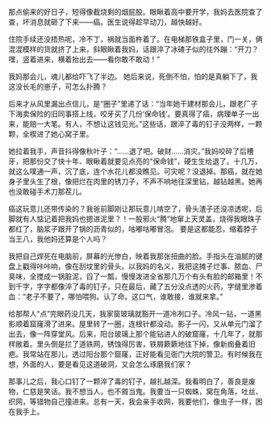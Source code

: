 那点偷来的好日子，短得像截烧剩的烟屁股。眼瞅着高中要开学，我妈去医院查了查，坏消息就砸了下来——癌。医生说得趁早动刀，越快越好。

住院手续还没捂热呢，冷不丁，祸就当面杵着了。在电梯那铁盒子里，门一关，俩混混模样的货就挤了上来，斜眼瞅着我妈，话跟淬了冰碴子似的往外蹦：“开刀？嘿，竖着进来，横着抬出去——看你敢不敢动！” 

我妈那会儿，魂儿都给吓飞了半边。 她后来说，死倒不怕，怕的是真躺下了，我这没长毛的崽子，可怎么扑腾？

后来才从风里漏出点信儿，是“圈子”里递了话：“当年她干建材那会儿，跟老厂子下海卖保险的旧同事搭上线，咬牙买了几份‘保命钱’。要真得了癌，病理单子一出来，能赔一大笔。有人，不想让这钱见光。”这些话，跟淬了毒的钉子没两样，一颗颗，全楔进了她心窝子里。

她拉着我手，声音抖得像秋叶子：“……退了吧。破财……消灾。”我妈咬碎了后槽牙，把那份交了快十年、眼瞅着就要见点亮的“保命钱”，硬生生给退了。十几万，就这么噗通一声，沉了底，连个水花儿都没瞧见。可灾呢？没退掉。那癌，就在她身子里头生了根，像把烂在肉里的锈刀子，不声不响地往深里钻，越钻越黑。她再也没敢碰手术刀那茬儿。 

癌这玩意儿还带传染的？我爸前脚刚让那玩意儿啃空了，骨头渣子还没凉透呢，后脚就有人惦记着把我妈也摁进泥里？！一股邪火“腾”地窜上天灵盖，烧得我眼珠子都红了，脑浆子跟开了锅的沥青似的，咕嘟咕嘟冒泡。 要是这都能忍，缩着脖子当王八，我他妈还算是个人吗？

我把自己焊死在电脑前，屏幕的光惨白，映着我那张扭曲的脸。手指头在油腻的键盘上戳得咔咔响，像在刮坟里的骨头。以我妈的名义，我把这摊子烂事、脓血、尸臭味，全搅成一锅脏泥，舀了一瓢，慢慢泼进全省那几万个有头有脸的邮箱里！不到千字，字字都像淬了毒的钉子，只在最后，藏了五分没点透的火药，字缝里渗着血：“老子不要了，哪怕喂狗。认了命。这口气，谁敢接，谁就来拿。”

给那帮人“点”完眼药没几天，我家窗玻璃就豁开一道冷冽口子。冷风一钻，一道黑影顺着窟窿滑了进来。屋里转了一圈，连根针都没动。影子一闪，又从单元门溜了出去，像一阵穿堂风。后来，阳台玻璃上那个能钻进人的破窟窿，十几年了，就那样敞着。里头倒是拦了道铁网，锈蚀得厉害，铁屑簌簌地往下掉，像新痂叠着旧疤。我常站在那儿，透过阳台那个窟窿，正好能看见衙门大院的警卫。有时候我在想，外面的人，要是看见这道破洞，又会怎么琢磨我们家？

那事儿之后，我心口钉了一颗淬了毒的钉子，越扎越深。我看明白了，善良是废物，仁慈是笑话。我不想当人，也不屑当鬼。我要当一只蜘蛛，窝在角落，吐丝、织网，等猎物自己撞进来。总有一天，我会亲手收网，我要他们，像虫子一样，困在我手上。
